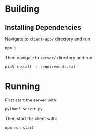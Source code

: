 # Building
## Installing Dependencies
Navigate to `client-app/` directory and run
```sh
npm i
```
Then navigate to `server/` directory and run
```sh
pip3 install -r requirements.txt
```
# Running
First start the server with:
```sh
python3 server.py
```
Then start the client with:
```sh
npm run start
```